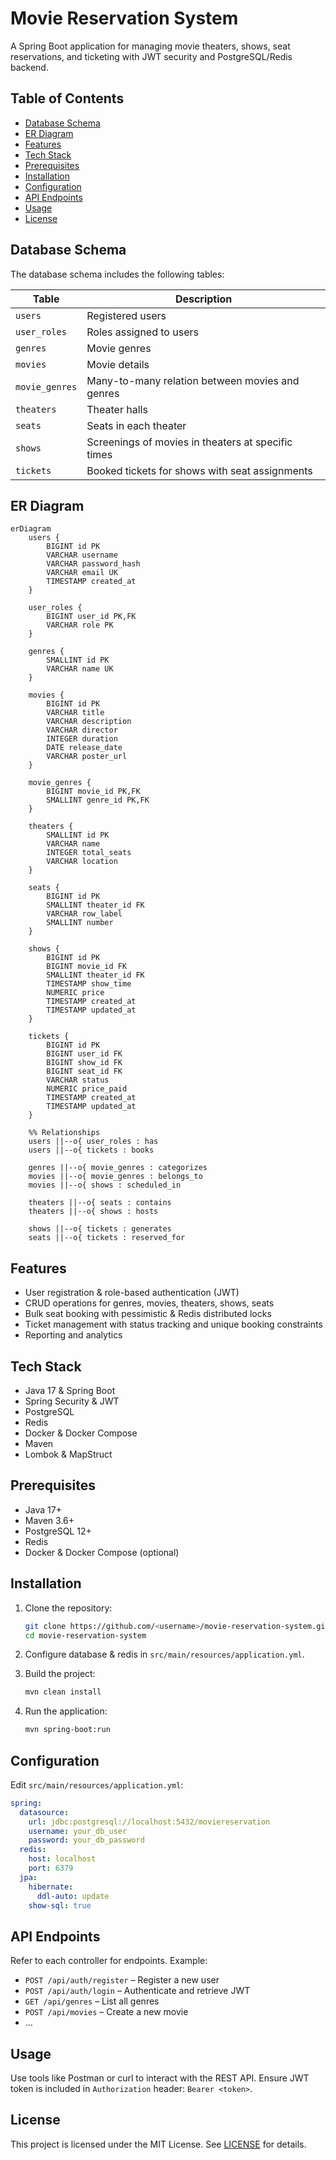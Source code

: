 # Movie Reservation System

A Spring Boot application for managing movie theaters, shows, seat reservations, and ticketing with JWT security and PostgreSQL/Redis backend.

## Table of Contents

* [Database Schema](#database-schema)
* [ER Diagram](#er-diagram)
* [Features](#features)
* [Tech Stack](#tech-stack)
* [Prerequisites](#prerequisites)
* [Installation](#installation)
* [Configuration](#configuration)
* [API Endpoints](#api-endpoints)
* [Usage](#usage)
* [License](#license)

## Database Schema

The database schema includes the following tables:

| Table          | Description                                        |
| -------------- | -------------------------------------------------- |
| `users`        | Registered users                                   |
| `user_roles`   | Roles assigned to users                            |
| `genres`       | Movie genres                                       |
| `movies`       | Movie details                                      |
| `movie_genres` | Many-to-many relation between movies and genres    |
| `theaters`     | Theater halls                                      |
| `seats`        | Seats in each theater                              |
| `shows`        | Screenings of movies in theaters at specific times |
| `tickets`      | Booked tickets for shows with seat assignments     |

## ER Diagram

```mermaid
erDiagram
    users {
        BIGINT id PK
        VARCHAR username
        VARCHAR password_hash
        VARCHAR email UK
        TIMESTAMP created_at
    }
    
    user_roles {
        BIGINT user_id PK,FK
        VARCHAR role PK
    }
    
    genres {
        SMALLINT id PK
        VARCHAR name UK
    }
    
    movies {
        BIGINT id PK
        VARCHAR title
        VARCHAR description
        VARCHAR director
        INTEGER duration
        DATE release_date
        VARCHAR poster_url
    }
    
    movie_genres {
        BIGINT movie_id PK,FK
        SMALLINT genre_id PK,FK
    }
    
    theaters {
        SMALLINT id PK
        VARCHAR name
        INTEGER total_seats
        VARCHAR location
    }
    
    seats {
        BIGINT id PK
        SMALLINT theater_id FK
        VARCHAR row_label
        SMALLINT number
    }
    
    shows {
        BIGINT id PK
        BIGINT movie_id FK
        SMALLINT theater_id FK
        TIMESTAMP show_time
        NUMERIC price
        TIMESTAMP created_at
        TIMESTAMP updated_at
    }
    
    tickets {
        BIGINT id PK
        BIGINT user_id FK
        BIGINT show_id FK
        BIGINT seat_id FK
        VARCHAR status
        NUMERIC price_paid
        TIMESTAMP created_at
        TIMESTAMP updated_at
    }

    %% Relationships
    users ||--o{ user_roles : has
    users ||--o{ tickets : books
    
    genres ||--o{ movie_genres : categorizes
    movies ||--o{ movie_genres : belongs_to
    movies ||--o{ shows : scheduled_in
    
    theaters ||--o{ seats : contains
    theaters ||--o{ shows : hosts
    
    shows ||--o{ tickets : generates
    seats ||--o{ tickets : reserved_for
```

## Features

* User registration & role-based authentication (JWT)
* CRUD operations for genres, movies, theaters, shows, seats
* Bulk seat booking with pessimistic & Redis distributed locks
* Ticket management with status tracking and unique booking constraints
* Reporting and analytics

## Tech Stack

* Java 17 & Spring Boot
* Spring Security & JWT
* PostgreSQL
* Redis
* Docker & Docker Compose
* Maven
* Lombok & MapStruct

## Prerequisites

* Java 17+
* Maven 3.6+
* PostgreSQL 12+
* Redis
* Docker & Docker Compose (optional)

## Installation

1. Clone the repository:

   ```bash
   git clone https://github.com/<username>/movie-reservation-system.git
   cd movie-reservation-system
   ```
2. Configure database & redis in `src/main/resources/application.yml`.
3. Build the project:

   ```bash
   mvn clean install
   ```
4. Run the application:

   ```bash
   mvn spring-boot:run
   ```

## Configuration

Edit `src/main/resources/application.yml`:

```yaml
spring:
  datasource:
    url: jdbc:postgresql://localhost:5432/moviereservation
    username: your_db_user
    password: your_db_password
  redis:
    host: localhost
    port: 6379
  jpa:
    hibernate:
      ddl-auto: update
    show-sql: true
```
## API Endpoints

Refer to each controller for endpoints. Example:

* `POST /api/auth/register` – Register a new user
* `POST /api/auth/login` – Authenticate and retrieve JWT
* `GET /api/genres` – List all genres
* `POST /api/movies` – Create a new movie
* …

## Usage

Use tools like Postman or curl to interact with the REST API. Ensure JWT token is included in `Authorization` header: `Bearer <token>`.

## License

This project is licensed under the MIT License. See [LICENSE](LICENSE) for details.
